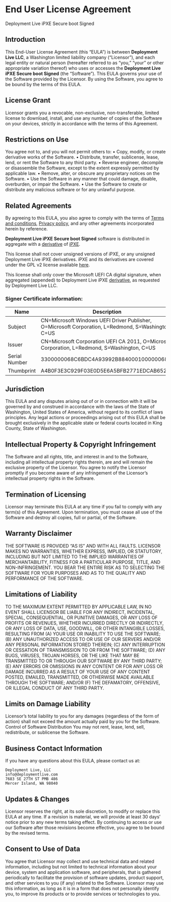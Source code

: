 # End User License Agreement 
Deployment Live iPXE Secure boot Signed

## Introduction

This End-User License Agreement (this “EULA”) is between **Deployment Live LLC**, a Washington limited liability company (“Licensor”), and each legal entity or natural person (hereafter referred to as “you,” “your” or other appropriate variation thereof) who uses or accesses the **Deployment Live iPXE Secure boot Signed** (the “Software”). This EULA governs your use of the Software provided by the Licensor. By using the Software, you agree to be bound by the terms of this EULA.

## License Grant
Licensor grants you a revocable, non-exclusive, non-transferable, limited license to download, install, and use any number of copies of the Software on your devices, strictly in accordance with the terms of this Agreement.

## Restrictions on Use
You agree not to, and you will not permit others to:
•	Copy, modify, or create derivative works of the Software.
•	Distribute, transfer, sublicense, lease, lend, or rent the Software to any third party.
•	Reverse engineer, decompile or disassemble the Software, except to the extent expressly permitted by applicable law.
•	Remove, alter, or obscure any proprietary notices on the Software.
•	Use the Software in any manner that could damage, disable, overburden, or impair the Software.
•	Use the Software to create or distribute any malicious software or for any unlawful purpose.

## Related Agreements
By agreeing to this EULA, you also agree to comply with the terms of [Terms and conditions](https://deploymentlive.com/legal.html), [Privacy policy](https://deploymentlive.com/legal.html), and any other agreements incorporated herein by reference.

**Deployment Live iPXE Secure boot Signed** software is distributed in aggregate with a [derivative](https://github.com/Deploymentlive/ipxe) of [iPXE](https://ipxe.org). 

This license shall not cover unsigned versions of iPXE, or any unsigned Deployment Live iPXE derivatives. iPXE and its derivatives are covered under the GPL v2 license available [here](https://github.com/ipxe/ipxe/blob/master/COPYING.GPLv2).

This license shall only cover the Microsoft UEFI CA digital signature, when aggregated (appended) to Deployment Live iPXE [derivative](https://github.com/Deploymentlive/ipxe), as requested by Deployment Live LLC.

### Signer Certificate information:

|Name|Description|
|----|-----------|
|Subject|CN=Microsoft Windows UEFI Driver Publisher, O=Microsoft Corporation, L=Redmond, S=Washington, C=US|
|Issuer|CN=Microsoft Corporation UEFI CA 2011, O=Microsoft Corporation, L=Redmond, S=Washington, C=US|
|Serial Number|3300000068C6BDC4A93992B884000100000068|
|Thumbprint|A4B0F3E3C929F03E0D5E6A5BFB2771EDCAB652B0|

## Jurisdiction
This EULA and any disputes arising out of or in connection with it will be governed by and construed in accordance with the laws of the State of Washington, United States of America, without regard to its conflict of laws principles. Any legal actions or proceedings arising out of this EULA shall be brought exclusively in the applicable state or federal courts located in King County, State of Washington.

## Intellectual Property & Copyright Infringement
The Software and all rights, title, and interest in and to the Software, including all intellectual property rights therein, are and will remain the exclusive property of the Licensor. You agree to notify the Licensor promptly if you become aware of any infringement of the Licensor’s intellectual property rights in the Software.

## Termination of Licensing
Licensor may terminate this EULA at any time if you fail to comply with any term(s) of this Agreement. Upon termination, you must cease all use of the Software and destroy all copies, full or partial, of the Software.

## Warranty Disclaimer
THE SOFTWARE IS PROVIDED “AS IS” AND WITH ALL FAULTS. LICENSOR MAKES NO WARRANTIES, WHETHER EXPRESS, IMPLIED, OR STATUTORY, INCLUDING BUT NOT LIMITED TO THE IMPLIED WARRANTIES OF MERCHANTABILITY, FITNESS FOR A PARTICULAR PURPOSE, TITLE, AND NON-INFRINGEMENT. YOU BEAR THE ENTIRE RISK AS TO SELECTING THE SOFTWARE FOR YOUR PURPOSES AND AS TO THE QUALITY AND PERFORMANCE OF THE SOFTWARE.

## Limitations of Liability
TO THE MAXIMUM EXTENT PERMITTED BY APPLICABLE LAW, IN NO EVENT SHALL LICENSOR BE LIABLE FOR ANY INDIRECT, INCIDENTAL, SPECIAL, CONSEQUENTIAL, OR PUNITIVE DAMAGES, OR ANY LOSS OF PROFITS OR REVENUES, WHETHER INCURRED DIRECTLY OR INDIRECTLY, OR ANY LOSS OF DATA, USE, GOODWILL, OR OTHER INTANGIBLE LOSSES, RESULTING FROM (A) YOUR USE OR INABILITY TO USE THE SOFTWARE; (B) ANY UNAUTHORIZED ACCESS TO OR USE OF OUR SERVERS AND/OR ANY PERSONAL INFORMATION STORED THEREIN; (C) ANY INTERRUPTION OR CESSATION OF TRANSMISSION TO OR FROM THE SOFTWARE; (D) ANY BUGS, VIRUSES, TROJAN HORSES, OR THE LIKE THAT MAY BE TRANSMITTED TO OR THROUGH OUR SOFTWARE BY ANY THIRD PARTY; (E) ANY ERRORS OR OMISSIONS IN ANY CONTENT OR FOR ANY LOSS OR DAMAGE INCURRED AS A RESULT OF YOUR USE OF ANY CONTENT POSTED, EMAILED, TRANSMITTED, OR OTHERWISE MADE AVAILABLE THROUGH THE SOFTWARE; AND/OR (F) THE DEFAMATORY, OFFENSIVE, OR ILLEGAL CONDUCT OF ANY THIRD PARTY.

## Limits on Damage Liability
Licensor’s total liability to you for any damages (regardless of the form of action) shall not exceed the amount actually paid by you for the Software.
Control of Software Distribution
You may not rent, lease, lend, sell, redistribute, or sublicense the Software.

## Business Contact Information
If you have any questions about this EULA, please contact us at:
```
Deployment Live, LLC
info@deploymentlive.com
7683 SE 27TH ST PMB 486
Mercer Island, WA 98040
```

## Updates & Changes
Licensor reserves the right, at its sole discretion, to modify or replace this EULA at any time. If a revision is material, we will provide at least 30 days’ notice prior to any new terms taking effect. By continuing to access or use our Software after those revisions become effective, you agree to be bound by the revised terms.

## Consent to Use of Data
You agree that Licensor may collect and use technical data and related information, including but not limited to technical information about your device, system and application software, and peripherals, that is gathered periodically to facilitate the provision of software updates, product support, and other services to you (if any) related to the Software. Licensor may use this information, as long as it is in a form that does not personally identify you, to improve its products or to provide services or technologies to you.
